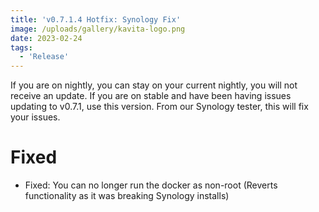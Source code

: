 ```yaml
---
title: 'v0.7.1.4 Hotfix: Synology Fix'
image: /uploads/gallery/kavita-logo.png
date: 2023-02-24
tags:
  - 'Release'
---
```


If you are on nightly, you can stay on your current nightly, you will not receive an update. If you are on stable and have been having issues updating to v0.7.1, use this version. From our Synology tester, this will fix your issues.



# Fixed

- Fixed: You can no longer run the docker as non-root (Reverts functionality as it was breaking Synology installs)



